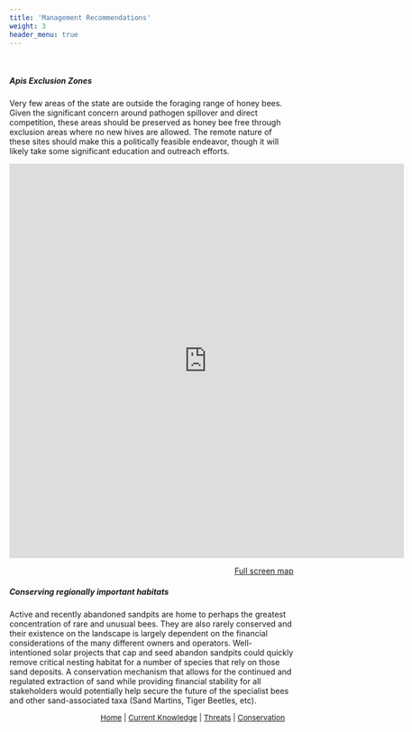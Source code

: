 ```yaml
---
title: 'Management Recommendations'
weight: 3
header_menu: true
---
```

<br>
<h5> Apis Exclusion Zones </h5>
<div class = "row">
<div class="doubleColumn">
<div>

Very few areas of the state are outside the foraging range of honey bees. Given the significant concern around pathogen spillover and direct competition, these areas should be preserved as honey bee free through exclusion areas where no new hives are allowed. The remote nature of these sites should make this a politically feasible endeavor, though it will likely take some significant education and outreach efforts. 
</div>

<div style="column-width:100%; width: 100%">
<iframe src="https://missions.vtatlasoflife.org/HoneyBee_ImpactZone.html" onload='javascript:(function(o){o.style.height=o.contentWindow.document.body.scrollHeight+"px";}(this));' style="height:700px;width:700px;border:none;overflow:hidden;"></iframe>

<br>
<p style="text-align: right;"><a href="https://missions.vtatlasoflife.org/HoneyBee_ImpactZone.html" target="blank_"><u>Full screen map</u></a></p>
</div>
</div>
</div>

<h5> Conserving regionally important habitats </h5>

Active and recently abandoned sandpits are home to perhaps the greatest concentration of rare and unusual bees. They are also rarely conserved and their existence on the landscape is largely dependent on the financial considerations of the many different owners and operators. Well-intentioned solar projects that cap and seed abandon sandpits could quickly remove critical nesting habitat for a number of species that rely on those sand deposits. A conservation mechanism that allows for the continued and regulated extraction of sand while providing financial stability for all stakeholders would potentially help secure the future of the specialist bees and other sand-associated taxa (Sand Martins, Tiger Beetles, etc). 


<p style="font-size: 10pt; text-align: right; margin-right: 3%"><a href="https://vtecostudies.github.io/SoBees_LandingPage/">Home</a> | <a href="https://vtecostudies.github.io/SoBees_Current_Knowledge/">Current Knowledge</a> | <a href="https://vtecostudies.github.io/SoBees_Threats/">Threats</a> | <a href="https://vtecostudies.github.io/SoBees_Conservation/">Conservation</a></p>